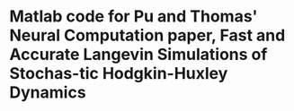 # Matlab code for Pu and Thomas' Neural Computation paper, Fast and Accurate Langevin Simulations of Stochas-tic Hodgkin-Huxley Dynamics

